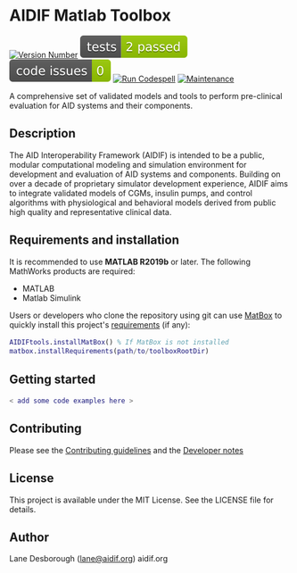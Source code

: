 # AIDIF Matlab Toolbox

[![Version Number](https://img.shields.io/github/v/release/aidif/aidif-toolbox?label=version)](https://github.com/aidif/aidif-toolbox/releases/latest)
[![MATLAB Tests](.github/badges/tests.svg)](https://github.com/aidif/aidif-toolbox/actions/workflows/test-code.yml)
[![MATLAB Code Issues](.github/badges/code_issues.svg)](https://github.com/aidif/aidif-toolbox/security/code-scanning)
[![Run Codespell](https://github.com/aidif/aidif-toolbox/actions/workflows/run-codespell.yml/badge.svg)](https://github.com/aidif/aidif-toolbox/actions/workflows/run-codespell.yml)
[![Maintenance](https://img.shields.io/badge/Maintained%3F-yes-green.svg)](https://gitHub.com/aidif/aidif-toolbox/graphs/commit-activity)

A comprehensive set of validated models and tools to perform pre-clinical evaluation for AID systems and their components.

## Description

The AID Interoperability Framework (AIDIF) is intended to be a public, modular computational modeling and simulation environment for development and evaluation of AID systems and components. Building on over a decade of proprietary simulator development experience, AIDIF aims to integrate validated models of CGMs, insulin pumps, and control algorithms with physiological and behavioral models derived from public high quality and representative clinical data.

## Requirements and installation
It is recommended to use **MATLAB R2019b** or later.
The following MathWorks products are required:
- MATLAB
- Matlab Simulink

Users or developers who clone the repository using git can use [MatBox](https://github.com/ehennestad/MatBox) to quickly install this project's [requirements](./requirements.txt) (if any):

```matlab
AIDIFtools.installMatBox() % If MatBox is not installed
matbox.installRequirements(path/to/toolboxRootDir)
```

## Getting started

```matlab
< add some code examples here >
```

## Contributing
Please see the [Contributing guidelines](.github/CONTRIBUTING.md) and the [Developer notes](.github/DeveloperNotes.md)

## License

This project is available under the MIT License. See the LICENSE file for details.

## Author

Lane Desborough (lane@aidif.org)
aidif.org
